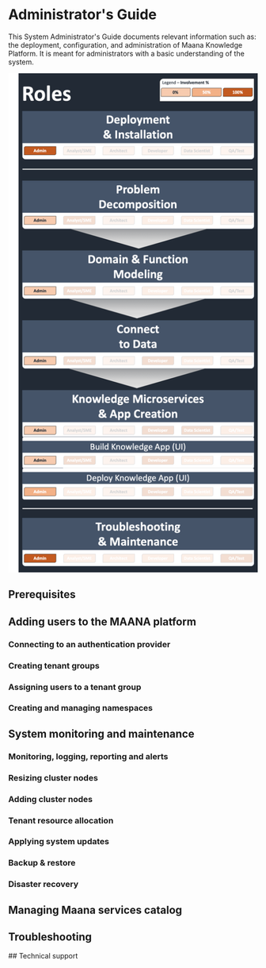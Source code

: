 # Administrator's Guide

This System Administrator's Guide documents relevant information such as: the deployment, configuration, and administration of Maana Knowledge Platform. It is meant for administrators with a basic understanding of the system.

![System Administrator&apos;s Role](../../../.gitbook/assets/image%20%2864%29.png)

## Prerequisites

## Adding users to the MAANA platform

### Connecting to an authentication provider

### Creating tenant groups

### Assigning users to a tenant group

### Creating and managing namespaces

## System monitoring and maintenance

### Monitoring, logging, reporting and alerts

### Resizing cluster nodes

### Adding cluster nodes

### Tenant resource allocation

### Applying system updates

### Backup & restore

### Disaster recovery

## Managing Maana services catalog

## Troubleshooting

​\#\# Technical support

